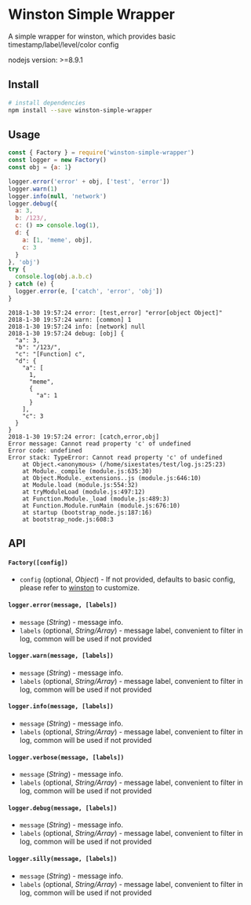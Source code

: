 # Winston Simple Wrapper

A simple wrapper for winston, which provides basic timestamp/label/level/color config

nodejs version: >=8.9.1

## Install

``` bash
# install dependencies
npm install --save winston-simple-wrapper
```

## Usage

``` javascript
const { Factory } = require('winston-simple-wrapper')
const logger = new Factory()
const obj = {a: 1}

logger.error('error' + obj, ['test', 'error'])
logger.warn(1)
logger.info(null, 'network')
logger.debug({
  a: 3,
  b: /123/,
  c: () => console.log(1),
  d: {
    a: [1, 'meme', obj],
    c: 3
  }
}, 'obj')
try {
  console.log(obj.a.b.c)
} catch (e) {
  logger.error(e, ['catch', 'error', 'obj'])
}
```

```
2018-1-30 19:57:24 error: [test,error] "error[object Object]"
2018-1-30 19:57:24 warn: [common] 1
2018-1-30 19:57:24 info: [network] null
2018-1-30 19:57:24 debug: [obj] {
  "a": 3,
  "b": "/123/",
  "c": "[Function] c",
  "d": {
    "a": [
      1,
      "meme",
      {
        "a": 1
      }
    ],
    "c": 3
  }
}
2018-1-30 19:57:24 error: [catch,error,obj]
Error message: Cannot read property 'c' of undefined
Error code: undefined
Error stack: TypeError: Cannot read property 'c' of undefined
    at Object.<anonymous> (/home/sixestates/test/log.js:25:23)
    at Module._compile (module.js:635:30)
    at Object.Module._extensions..js (module.js:646:10)
    at Module.load (module.js:554:32)
    at tryModuleLoad (module.js:497:12)
    at Function.Module._load (module.js:489:3)
    at Function.Module.runMain (module.js:676:10)
    at startup (bootstrap_node.js:187:16)
    at bootstrap_node.js:608:3
```

## API

#### `Factory([config])`

- `config` (optional, *Object*) - If not provided, defaults to basic config, please refer to [winston](https://github.com/winstonjs/winston) to customize.

#### `logger.error(message, [labels])`

- `message` (*String*) - message info.
- `labels` (optional, *String/Array*) - message label, convenient to filter in log, common will be used if not provided

#### `logger.warn(message, [labels])`

- `message` (*String*) - message info.
- `labels` (optional, *String/Array*) - message label, convenient to filter in log, common will be used if not provided

#### `logger.info(message, [labels])`

- `message` (*String*) - message info.
- `labels` (optional, *String/Array*) - message label, convenient to filter in log, common will be used if not provided

#### `logger.verbose(message, [labels])`

- `message` (*String*) - message info.
- `labels` (optional, *String/Array*) - message label, convenient to filter in log, common will be used if not provided

#### `logger.debug(message, [labels])`

- `message` (*String*) - message info.
- `labels` (optional, *String/Array*) - message label, convenient to filter in log, common will be used if not provided

#### `logger.silly(message, [labels])`

- `message` (*String*) - message info.
- `labels` (optional, *String/Array*) - message label, convenient to filter in log, common will be used if not provided